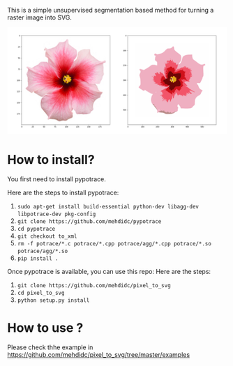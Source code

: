 This is a simple unsupervised segmentation based method for turning a raster image into SVG.

![](https://raw.githubusercontent.com/mehdidc/pixel_to_svg/master/examples/flower_result.png)

# How to install?

You first need to install pypotrace.

Here are the steps to install pypotrace:

1. `sudo apt-get install build-essential python-dev libagg-dev libpotrace-dev pkg-config`
2. `git clone https://github.com/mehdidc/pypotrace`
3. `cd pypotrace`
4. `git checkout to_xml`
5. `rm -f potrace/*.c potrace/*.cpp potrace/agg/*.cpp potrace/*.so potrace/agg/*.so`
6. `pip install .`


Once pypotrace is available, you can use this repo:
Here are the steps:

1. `git clone https://github.com/mehdidc/pixel_to_svg`
2. `cd pixel_to_svg`
3. `python setup.py install`


# How to use ?

Please check thhe example in <https://github.com/mehdidc/pixel_to_svg/tree/master/examples>




